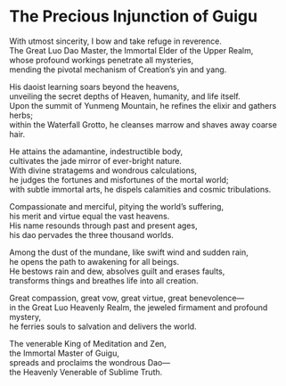 # The Precious Injunction of Guigu

With utmost sincerity, I bow and take refuge in reverence.  
The Great Luo Dao Master, the Immortal Elder of the Upper Realm,  
whose profound workings penetrate all mysteries,  
mending the pivotal mechanism of Creation’s yin and yang.  

His daoist learning soars beyond the heavens,  
unveiling the secret depths of Heaven, humanity, and life itself.  
Upon the summit of Yunmeng Mountain, he refines the elixir and gathers herbs;  
within the Waterfall Grotto, he cleanses marrow and shaves away coarse hair.  

He attains the adamantine, indestructible body,  
cultivates the jade mirror of ever-bright nature.  
With divine stratagems and wondrous calculations,  
he judges the fortunes and misfortunes of the mortal world;  
with subtle immortal arts, he dispels calamities and cosmic tribulations.  

Compassionate and merciful, pitying the world’s suffering,  
his merit and virtue equal the vast heavens.  
His name resounds through past and present ages,  
his dao pervades the three thousand worlds.  

Among the dust of the mundane, like swift wind and sudden rain,  
he opens the path to awakening for all beings.  
He bestows rain and dew, absolves guilt and erases faults,  
transforms things and breathes life into all creation.  

Great compassion, great vow, great virtue, great benevolence—  
in the Great Luo Heavenly Realm, the jeweled firmament and profound mystery,  
he ferries souls to salvation and delivers the world.  

The venerable King of Meditation and Zen,  
the Immortal Master of Guigu,  
spreads and proclaims the wondrous Dao—  
the Heavenly Venerable of Sublime Truth.